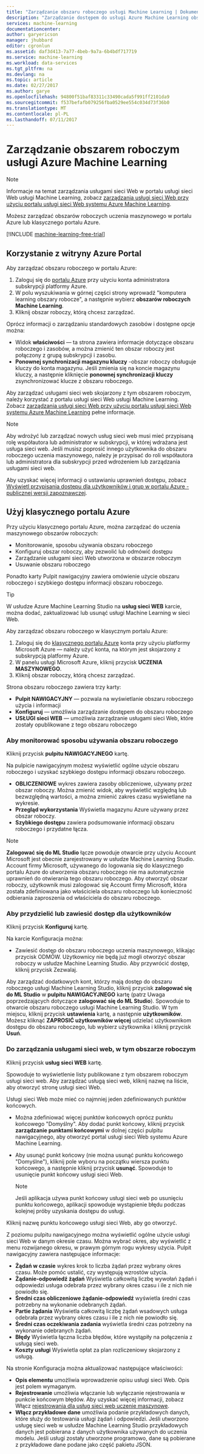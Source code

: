 ```yaml
---
title: "Zarządzanie obszaru roboczego usługi Machine Learning | Dokumentacja firmy Microsoft"
description: "Zarządzanie dostępem do usługi Azure Machine Learning obszary robocze oraz wdrażania i zarządzania nimi usług sieci web interfejsu API uczenia Maszynowego"
services: machine-learning
documentationcenter: 
author: garyericson
manager: jhubbard
editor: cgronlun
ms.assetid: daf3d413-7a77-4beb-9a7a-6b4bdf717719
ms.service: machine-learning
ms.workload: data-services
ms.tgt_pltfrm: na
ms.devlang: na
ms.topic: article
ms.date: 02/27/2017
ms.author: garye
ms.openlocfilehash: 94800f51baf83311c33490cada5f991ff2101da9
ms.sourcegitcommit: f537befafb079256fba0529ee554c034d73f36b0
ms.translationtype: MT
ms.contentlocale: pl-PL
ms.lasthandoff: 07/11/2017
---
```

# <a name="manage-an-azure-machine-learning-workspace"></a>Zarządzanie obszarem roboczym usługi Azure Machine Learning

> [!NOTE]
> Informacje na temat zarządzania usługami sieci Web w portalu usługi sieci Web usługi Machine Learning, zobacz [zarządzania usługi sieci Web przy użyciu portalu usługi sieci Web systemu Azure Machine Learning](machine-learning-manage-new-webservice.md).
> 
> 

Możesz zarządzać obszarów roboczych uczenia maszynowego w portalu Azure lub klasycznego portalu Azure.

[!INCLUDE [machine-learning-free-trial](../../includes/machine-learning-free-trial.md)]

## <a name="use-the-azure-portal"></a>Korzystanie z witryny Azure Portal

Aby zarządzać obszaru roboczego w portalu Azure:

1. Zaloguj się do [portalu Azure](https://portal.azure.com/) przy użyciu konta administratora subskrypcji platformy Azure.
2. W polu wyszukiwania w górnej części strony wprowadź "komputera learning obszary robocze", a następnie wybierz **obszarów roboczych Machine Learning**.
3. Kliknij obszar roboczy, którą chcesz zarządzać.

Oprócz informacji o zarządzaniu standardowych zasobów i dostępne opcje można:

- Widok **właściwości** — ta strona zawiera informacje dotyczące obszaru roboczego i zasobów, a można zmienić ten obszar roboczy jest połączony z grupą subskrypcji i zasobu.
- **Ponownej synchronizacji magazynu kluczy** -obszar roboczy obsługuje kluczy do konta magazynu. Jeśli zmienia się na koncie magazynu kluczy, a następnie kliknięcie **ponownej synchronizacji kluczy** zsynchronizować klucze z obszaru roboczego.

Aby zarządzać usługami sieci web skojarzony z tym obszarem roboczym, należy korzystać z portalu usługi sieci Web usługi Machine Learning. Zobacz [zarządzania usługi sieci Web przy użyciu portalu usługi sieci Web systemu Azure Machine Learning](machine-learning-manage-new-webservice.md) pełne informacje.

> [!NOTE]
> Aby wdrożyć lub zarządzać nowych usług sieci web musi mieć przypisaną rolę współautora lub administrator w subskrypcji, w której wdrażana jest usługa sieci web. Jeśli musisz poprosić innego użytkownika do obszaru roboczego uczenia maszynowego, należy je przypisać do roli współautora lub administratora dla subskrypcji przed wdrożeniem lub zarządzania usługami sieci web. 
> 
>Aby uzyskać więcej informacji o ustawianiu uprawnień dostępu, zobacz [Wyświetl przypisania dostępu dla użytkowników i grup w portalu Azure - publicznej wersji zapoznawczej](../active-directory/role-based-access-control-manage-assignments.md).

## <a name="use-the-azure-classic-portal"></a>Użyj klasycznego portalu Azure

Przy użyciu klasycznego portalu Azure, można zarządzać do uczenia maszynowego obszarów roboczych:

* Monitorowanie, sposobu używania obszaru roboczego
* Konfiguruj obszar roboczy, aby zezwolić lub odmówić dostępu
* Zarządzanie usługami sieci Web utworzona w obszarze roboczym
* Usuwanie obszaru roboczego

Ponadto karty Pulpit nawigacyjny zawiera omówienie użycie obszaru roboczego i szybkiego dostępu informacji obszaru roboczego.  

> [!TIP]
> W usłudze Azure Machine Learning Studio na **usług sieci WEB** karcie, można dodać, zaktualizować lub usunąć usługi Machine Learning w sieci Web.
> 
> 

Aby zarządzać obszaru roboczego w klasycznym portalu Azure:

1. Zaloguj się do [klasycznego portalu Azure](https://manage.windowsazure.com/) konta przy użyciu platformy Microsoft Azure — należy użyć konta, na którym jest skojarzony z subskrypcją platformy Azure.
2. W panelu usługi Microsoft Azure, kliknij przycisk **UCZENIA MASZYNOWEGO**.
3. Kliknij obszar roboczy, którą chcesz zarządzać.

Strona obszaru roboczego zawiera trzy karty:

* **Pulpit NAWIGACYJNY** — pozwala na wyświetlanie obszaru roboczego użycia i informacji
* **Konfiguruj** — umożliwia zarządzanie dostępem do obszaru roboczego
* **USŁUGI sieci WEB** — umożliwia zarządzanie usługami sieci Web, które zostały opublikowane z tego obszaru roboczego

### <a name="to-monitor-how-the-workspace-is-being-used"></a>Aby monitorować sposobu używania obszaru roboczego
Kliknij przycisk **pulpitu NAWIGACYJNEGO** kartę.

Na pulpicie nawigacyjnym możesz wyświetlić ogólne użycie obszaru roboczego i uzyskać szybkiego dostępu informacji obszaru roboczego.

* **OBLICZENIOWE** wykres zawiera zasoby obliczeniowe, używany przez obszar roboczy. Można zmienić widok, aby wyświetlić względną lub bezwzględną wartości, a można zmienić zakres czasu wyświetlane na wykresie.
* **Przegląd wykorzystania** Wyświetla magazynu Azure używany przez obszar roboczy.
* **Szybkiego dostępu** zawiera podsumowanie informacji obszaru roboczego i przydatne łącza.

> [!NOTE]
> **Zalogować się do ML Studio** łącze powoduje otwarcie przy użyciu Account Microsoft jest obecnie zarejestrowany w usłudze Machine Learning Studio. Account firmy Microsoft, używanego do logowania się do klasycznego portalu Azure do utworzenia obszaru roboczego nie ma automatycznie uprawnień do otwierania tego obszaru roboczego. Aby otworzyć obszar roboczy, użytkownik musi zalogować się Account firmy Microsoft, która została zdefiniowana jako właściciela obszaru roboczego lub konieczność odbierania zaproszenia od właściciela do obszaru roboczego.
> 
> 

### <a name="to-grant-or-suspend-access-for-users"></a>Aby przydzielić lub zawiesić dostęp dla użytkowników
Kliknij przycisk **Konfiguruj** kartę.

Na karcie Konfiguracja można:

* Zawiesić dostęp do obszaru roboczego uczenia maszynowego, klikając przycisk ODMÓW. Użytkownicy nie będą już mogli otworzyć obszar roboczy w usłudze Machine Learning Studio. Aby przywrócić dostęp, kliknij przycisk Zezwalaj.

Aby zarządzać dodatkowych kont, którzy mają dostęp do obszaru roboczego usługi Machine Learning Studio, kliknij przycisk **zalogować się do ML Studio** w **pulpitu NAWIGACYJNEGO** kartę (patrz Uwaga poprzedzających dotyczące **zalogować się do ML Studio**). Spowoduje to otwarcie obszaru roboczego usługi Machine Learning Studio. W tym miejscu, kliknij przycisk **ustawienia** kartę, a następnie **użytkowników**. Możesz kliknąć **ZAPROSIĆ użytkowników więcej** udzielać użytkownikom dostępu do obszaru roboczego, lub wybierz użytkownika i kliknij przycisk **Usuń**.

### <a name="to-manage-web-services-in-this-workspace"></a>Do zarządzania usługami sieci web, w tym obszarze roboczym
Kliknij przycisk **usług sieci WEB** kartę.

Spowoduje to wyświetlenie listy publikowane z tym obszarem roboczym usługi sieci web.
Aby zarządzać usługą sieci web, kliknij nazwę na liście, aby otworzyć stronę usługi sieci Web.

Usługi sieci Web może mieć co najmniej jeden zdefiniowanych punktów końcowych.

* Można zdefiniować więcej punktów końcowych oprócz punktu końcowego "Domyślny". Aby dodać punkt końcowy, kliknij przycisk **zarządzanie punktami końcowymi** w dolnej części pulpitu nawigacyjnego, aby otworzyć portal usługi sieci Web systemu Azure Machine Learning.
* Aby usunąć punkt końcowy (nie można usunąć punktu końcowego "Domyślne"), kliknij pole wyboru na początku wiersza punktu końcowego, a następnie kliknij przycisk **usunąć**. Spowoduje to usunięcie punkt końcowy usługi sieci Web.
  
  > [!NOTE]
  > Jeśli aplikacja używa punkt końcowy usługi sieci web po usunięciu punktu końcowego, aplikacji spowoduje wystąpienie błędu podczas kolejnej próby uzyskania dostępu do usługi.
  > 
  > 

Kliknij nazwę punktu końcowego usługi sieci Web, aby go otworzyć. 

Z poziomu pulpitu nawigacyjnego można wyświetlić ogólne użycie usługi sieci Web w danym okresie czasu. Można wybrać okres, aby wyświetlić z menu rozwijanego okresu, w prawym górnym rogu wykresy użycia. Pulpit nawigacyjny zawiera następujące informacje:

* **Żądań w czasie** wykres krok to liczba żądań przez wybrany okres czasu. Może pomóc ustalić, czy występują wzrostów użycia.
* **Żądanie-odpowiedź żądań** Wyświetla całkowitą liczbę wywołań żądań i odpowiedzi usługa odebrała przez wybrany okres czasu i ile z nich nie powiodło się.
* **Średni czas obliczeniowe żądanie-odpowiedź** wyświetla średni czas potrzebny na wykonanie odebranych żądań.
* **Partie żądania** Wyświetla całkowitą liczbę żądań wsadowych usługa odebrała przez wybrany okres czasu i ile z nich nie powiodło się.
* **Średni czas oczekiwania zadania** wyświetla średni czas potrzebny na wykonanie odebranych żądań.
* **Błędy** Wyświetla łączna liczba błędów, które wystąpiły na połączenia z usługą sieci web.
* **Koszty usługi** Wyświetla opłat za plan rozliczeniowy skojarzony z usługą.

Na stronie Konfiguracja można aktualizować następujące właściwości:

* **Opis elementu** umożliwia wprowadzenie opisu usługi sieci Web. Opis jest polem wymaganym.
* **Rejestrowanie** umożliwia włączanie lub wyłączanie rejestrowania w punkcie końcowym błędów. Aby uzyskać więcej informacji, zobacz Włącz [rejestrowania dla usług sieci web uczenie maszynowe](machine-learning-web-services-logging.md).
* **Włącz przykładowe dane** umożliwia podanie przykładowych danych, które służy do testowania usługi żądań i odpowiedzi. Jeśli utworzono usługę sieci web w usłudze Machine Learning Studio przykładowych danych jest pobierana z danych użytkownika używanych do uczenia modelu. Jeśli usługi zostały utworzone programowo, dane są pobierane z przykładowe dane podane jako część pakietu JSON.


